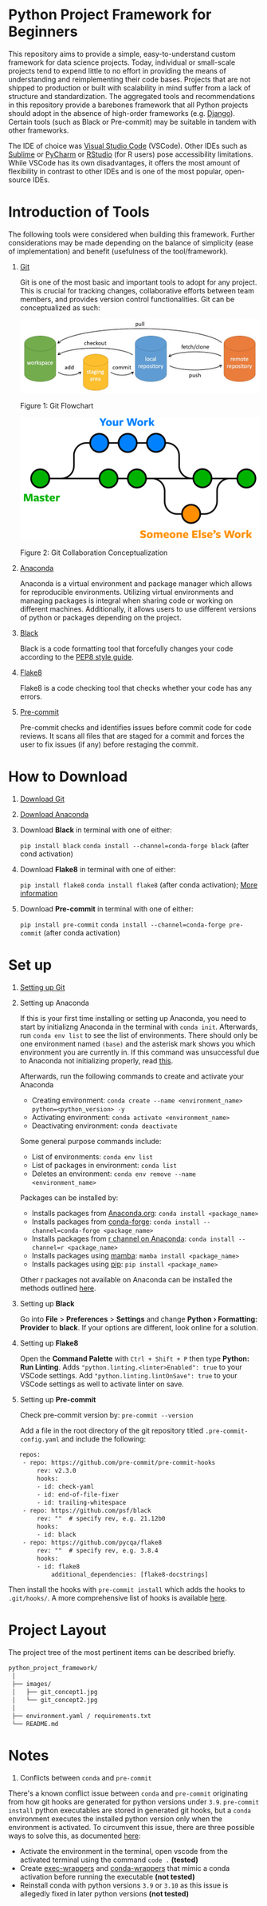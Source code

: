 # Python Project Framework for Beginners

This repository aims to provide a simple, easy-to-understand custom framework for data science projects. Today, individual or small-scale projects tend to expend little to no effort in providing the means of understanding and reimplementing their code bases. Projects that are not shipped to production or built with scalability in mind suffer from a lack of structure and standardization. The aggregated tools and recommendations in this repository provide a barebones framework that all Python projects should adopt in the absence of high-order frameworks (e.g. [Django](https://www.djangoproject.com/)). Certain tools (such as Black or Pre-commit) may be suitable in tandem with other frameworks.

The IDE of choice was [Visual Studio Code](https://en.wikipedia.org/wiki/Visual_Studio_Code) (VSCode). Other IDEs such as [Sublime](https://www.sublimetext.com/) or [PyCharm](https://www.jetbrains.com/pycharm/) or [RStudio](https://www.rstudio.com/) (for R users) pose accessibility limitations. While VSCode has its own disadvantages, it offers the most amount of flexibility in contrast to other IDEs and is one of the most popular, open-source IDEs.

# Introduction of Tools

The following tools were considered when building this framework. Further considerations may be made depending on the balance of simplicity (ease of implementation) and benefit (usefulness of the tool/framework).

1. [Git](https://git-scm.com/)

   Git is one of the most basic and important tools to adopt for any project. This is crucial for tracking changes, collaborative efforts between team members, and provides version control functionalities. Git can be conceptualized as such:

   ![Git Flowchart](./images/git_concept1.jpg)

   Figure 1: Git Flowchart

   ![Git Collaboration Conceptualization](./images/git_concept2.jpg)

   Figure 2: Git Collaboration Conceptualization

2. [Anaconda](https://www.anaconda.com/)

   Anaconda is a virtual environment and package manager which allows for reproducible environments. Utilizing virtual environments and managing packages is integral when sharing code or working on different machines. Additionally, it allows users to use different versions of python or packages depending on the project.

3. [Black](https://black.readthedocs.io/en/stable/)

   Black is a code formatting tool that forcefully changes your code according to the [PEP8 style guide](https://www.python.org/dev/peps/pep-0008/).

4. [Flake8](https://flake8.pycqa.org/en/latest/)

   Flake8 is a code checking tool that checks whether your code has any errors.

5. [Pre-commit](https://pre-commit.com/)

   Pre-commit checks and identifies issues before commit code for code reviews. It scans all files that are staged for a commit and forces the user to fix issues (if any) before restaging the commit.

# How to Download

1. [Download Git](https://git-scm.com/downloads)

2. [Download Anaconda](https://www.anaconda.com/products/individual)

3. Download **Black** in terminal with one of either:

   `pip install black`
   `conda install --channel=conda-forge black` (after cond activation)

4. Download **Flake8** in terminal with one of either:

   `pip install flake8`
   `conda install flake8` (after conda activation); [More information](https://code.visualstudio.com/docs/python/linting)

5. Download **Pre-commit** in terminal with one of either:

   `pip install pre-commit`
   `conda install --channel=conda-forge pre-commit` (after conda activation)

# Set up

1. [Setting up Git](https://git-scm.com/book/en/v2/Getting-Started-First-Time-Git-Setup)

2. Setting up Anaconda

   If this is your first time installing or setting up Anaconda, you need to start by initializng Anaconda in the terminal with `conda init`. Afterwards, run `conda env list` to see the list of environments. There should only be one environment named `(base)` and the asterisk mark shows you which environment you are currently in. If this command was unsuccessful due to Anaconda not initializing properly, read [this](https://stackoverflow.com/questions/44597662/conda-command-is-not-recognized-on-windows-10).

   Afterwards, run the following commands to create and activate your Anaconda

   - Creating environment: `conda create --name <environment_name> python=<python_version> -y`
   - Activating environment: `conda activate <environment_name>`
   - Deactivating environment: `conda deactivate`

   Some general purpose commands include:

   - List of environments: `conda env list`
   - List of packages in environment: `conda list`
   - Deletes an environment: `conda env remove --name <environment_name>`

   Packages can be installed by:

   - Installs packages from [Anaconda.org](https://anaconda.org/): `conda install <package_name>`
   - Installs packages from [conda-forge](https://conda-forge.org/): `conda install --channel=conda-forge <package_name>`
   - Installs packages from [r channel on Anaconda](https://anaconda.org/r/repo): `conda install --channel=r <package_name>`
   - Installs packages using [mamba](https://mamba.readthedocs.io/en/latest/user_guide/mamba.html#): `mamba install <package_name>`
   - Installs packages using [pip](https://pip.pypa.io/en/stable/cli/pip_install/): `pip install <package_name>`

   Other r packages not available on Anaconda can be installed the methods outlined [here](https://stackoverflow.com/questions/34705917/how-to-install-r-packages-that-are-not-available-in-r-essentials).

3. Setting up **Black**

   Go into **File** > **Preferences** > **Settings** and change **Python › Formatting: Provider** to **black**. If your options are different, look online for a solution.

4. Setting up **Flake8**

   Open the **Command Palette** with `Ctrl + Shift + P` then type **Python: Run Linting**. Adds `"python.linting.<linter>Enabled": true` to your VSCode settings. Add `"python.linting.lintOnSave": true` to your VSCode settings as well to activate linter on save.

5. Setting up **Pre-commit**

   Check pre-commit version by:
   `pre-commit --version`

   Add a file in the root directory of the git repository titled `.pre-commit-config.yaml` and include the following:

```
   repos:
    - repo: https://github.com/pre-commit/pre-commit-hooks
        rev: v2.3.0
        hooks:
        - id: check-yaml
        - id: end-of-file-fixer
        - id: trailing-whitespace
    - repo: https://github.com/psf/black
        rev: ""  # specify rev, e.g. 21.12b0
        hooks:
        - id: black
    - repo: https://github.com/pycqa/flake8
        rev: ""  # specify rev, e.g. 3.8.4
        hooks:
        - id: flake8
            additional_dependencies: [flake8-docstrings]
```

Then install the hooks with `pre-commit install` which adds the hooks to `.git/hooks/`. A more comprehensive list of hooks is available [here](https://pre-commit.com/hooks.html).

# Project Layout

The project tree of the most pertinent items can be described briefly.

    python_project_framework/
     │
     ├── images/
     │   ├── git_concept1.jpg
     │   └── git_concept2.jpg
     │
     ├── environment.yaml / requirements.txt
     └── README.md

# Notes

1. Conflicts between `conda` and `pre-commit`

There's a known conflict issue between `conda` and `pre-commit` originating from how git hooks are generated for python versions under `3.9`. `pre-commit install` python executables are stored in generated git hooks, but a `conda` environment executes the installed python version only when the environment is activated. To circumvent this issue, there are three possible ways to solve this, as documented [here](https://github.com/conda-forge/pre-commit-feedstock/issues/9):

- Activate the environment in the terminal, open vscode from the activated terminal using the command `code .` **(tested)**
- Create [exec-wrappers](https://github.com/gqmelo/exec-wrappers) and [conda-wrappers](https://github.com/conda-forge/conda-wrappers-feedstock) that mimic a conda activation before running the executable **(not tested)**
- Reinstall conda with python versions `3.9` or `3.10` as this issue is allegedly fixed in later python versions **(not tested)**
